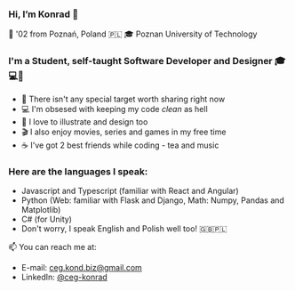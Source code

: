 ### Hi, I’m Konrad 👋
📌 '02 from Poznań, Poland 🇵🇱
🎓 Poznan University of Technology

### I'm a Student, self-taught Software Developer and Designer 🎓💻🎨
- 📌 There isn't any special target worth sharing right now
- 💻 I'm obsesed with keeping my code *clean* as hell
- 🎨 I love to illustrate and design too
- 🎬 I also enjoy movies, series and games in my free time
- ☕ I've got 2 best friends while coding - tea and music

### Here are the languages I speak:
- Javascript and Typescript (familiar with React and Angular)
- Python (Web: familiar with Flask and Django, Math: Numpy, Pandas and Matplotlib)
- C# (for Unity)
- Don't worry, I speak English and Polish well too! 🇬🇧🇵🇱

📫 You can reach me at:
- E-mail: [ceg.kond.biz@gmail.com](mailto:ceg.kond.biz@gmail.com)
- LinkedIn: [@ceg-konrad](https://www.linkedin.com/in/ceg-konrad/)
